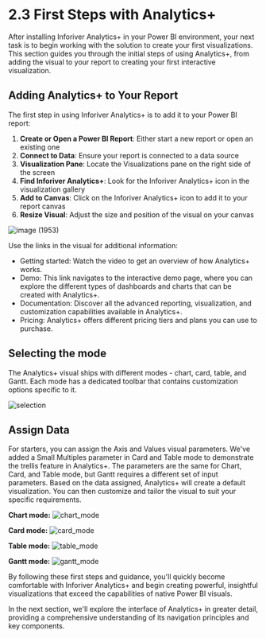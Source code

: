 # 2.3 First Steps with Analytics+

After installing Inforiver Analytics+ in your Power BI environment, your next task is to begin working with the solution to create your first visualizations. This section guides you through the initial steps of using Analytics+, from adding the visual to your report to creating your first interactive visualization.

## Adding Analytics+ to Your Report

The first step in using Inforiver Analytics+ is to add it to your Power BI report:

1. **Create or Open a Power BI Report**: Either start a new report or open an existing one
2. **Connect to Data**: Ensure your report is connected to a data source
3. **Visualization Pane**: Locate the Visualizations pane on the right side of the screen
4. **Find Inforiver Analytics+**: Look for the Inforiver Analytics+ icon in the visualization gallery
5. **Add to Canvas**: Click on the Inforiver Analytics+ icon to add it to your report canvas
6. **Resize Visual**: Adjust the size and position of the visual on your canvas

![image (1953)](https://github.com/user-attachments/assets/69483d35-f618-4190-8be0-d8ce12168736)

Use the links in the visual for additional information:

- Getting started: Watch the video to get an overview of how Analytics+ works.
- Demo: This link navigates to the interactive demo page, where you can explore the different types of dashboards and charts that can be created with Analytics+.
- Documentation: Discover all the advanced reporting, visualization, and customization capabilities available in Analytics+.
- Pricing: Analytics+ offers different pricing tiers and plans you can use to purchase.

## Selecting the mode

The Analytics+ visual ships with different modes - chart, card, table, and Gantt. Each mode has a dedicated toolbar that contains customization options specific to it. 

![selection](https://github.com/user-attachments/assets/2223e6dc-9bed-4d69-bf19-d6f1a2d4c67d)


## Assign Data

For starters, you can assign the Axis and Values visual parameters. We've added a Small Multiples parameter in Card and Table mode to demonstrate the trellis feature in Analytics+. The parameters are the same for Chart, Card, and Table mode, but Gantt requires a different set of input parameters. Based on the data assigned, Analytics+ will create a default visualization. You can then customize and tailor the visual to suit your specific requirements.

**Chart mode:**
![chart_mode](https://github.com/user-attachments/assets/40ec8644-6abc-400f-8592-ec7a7f2544a6)

**Card mode:**
![card_mode](https://github.com/user-attachments/assets/dc73c627-76f2-4283-a4a8-4510a4cc1077)

**Table mode:**
![table_mode](https://github.com/user-attachments/assets/52890a84-d100-4659-9b11-e81395515fd2)

**Gantt mode:**
![gantt_mode](https://github.com/user-attachments/assets/9d454400-18bf-4b16-a1d2-5b27187c4f1a)

By following these first steps and guidance, you'll quickly become comfortable with Inforiver Analytics+ and begin creating powerful, insightful visualizations that exceed the capabilities of native Power BI visuals.

In the next section, we'll explore the interface of Analytics+ in greater detail, providing a comprehensive understanding of its navigation principles and key components. 
